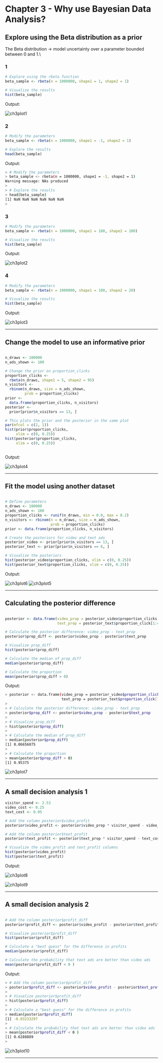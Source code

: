# Chapter 3 - Why use Bayesian Data Analysis?
## Explore using the Beta distribution as a prior
The Beta distribution -> model uncertainty over a parameter bounded between 0 and 1.\

### 1

```r
# Explore using the rbeta function
beta_sample <- rbeta(n = 1000000, shape1 = 1, shape2 = 1)

# Visualize the results
hist(beta_sample)

```

Output:

![ch3plot1](ch3plot1.png)

### 2

```r
# Modify the parameters
beta_sample <- rbeta(n = 1000000, shape1 = -1, shape2 = 1)

# Explore the results
head(beta_sample)
```

Output:

```bash
> # Modify the parameters
> beta_sample <- rbeta(n = 1000000, shape1 = -1, shape2 = 1)
Warning message: NAs produced
> 
> # Explore the results
> head(beta_sample)
[1] NaN NaN NaN NaN NaN NaN
> 

```

### 3

```r
# Modify the parameters
beta_sample <- rbeta(n = 1000000, shape1 = 100, shape2 = 100)

# Visualize the results
hist(beta_sample)

```
Output:

![ch3plot2](ch3plot2.png)

### 4

```r
# Modify the parameters
beta_sample <- rbeta(n = 1000000, shape1 = 100, shape2 = 20)

# Visualize the results
hist(beta_sample)

```
Output:

![ch3plot3](ch3plot3.png)

***

## Change the model to use an informative prior

```r

n_draws <- 100000
n_ads_shown <- 100

# Change the prior on proportion_clicks
proportion_clicks <- 
  rbeta(n_draws, shape1 = 5, shape2 = 95)
n_visitors <- 
  rbinom(n_draws, size = n_ads_shown, 
         prob = proportion_clicks)
prior <- 
  data.frame(proportion_clicks, n_visitors)
posterior <- 
  prior[prior$n_visitors == 13, ]

# This plots the prior and the posterior in the same plot
par(mfcol = c(2, 1))
hist(prior$proportion_clicks, 
     xlim = c(0, 0.25))
hist(posterior$proportion_clicks, 
     xlim = c(0, 0.25))
     
```

Output:

![ch3plot4](ch3plot4.png)

***

## Fit the model using another dataset

```r

# Define parameters
n_draws <- 100000
n_ads_shown <- 100
proportion_clicks <- runif(n_draws, min = 0.0, max = 0.2)
n_visitors <- rbinom(n = n_draws, size = n_ads_shown, 
                     prob = proportion_clicks)
prior <- data.frame(proportion_clicks, n_visitors)

# Create the posteriors for video and text ads
posterior_video <- prior[prior$n_visitors == 13, ]
posterior_text <- prior[prior$n_visitors == 6, ]

# Visualize the posteriors
hist(posterior_video$proportion_clicks, xlim = c(0, 0.25))
hist(posterior_text$proportion_clicks, xlim = c(0, 0.25))

```

Output:

![ch3plot6](ch3plot6.png)
![ch3plot5](ch3plot5.png)

***

## Calculating the posterior difference


```r

posterior <- data.frame(video_prop = posterior_video$proportion_clicks[1:4000],
                        text_prop = posterior_text$proportion_click[1:4000])

# Calculate the posterior difference: video_prop - text_prop
posterior$prop_diff <- posterior$video_prop - posterior$text_prop 

# Visualize prop_diff
hist(posterior$prop_diff)

# Calculate the median of prop_diff
median(posterior$prop_diff)

# Calculate the proportion
mean(posterior$prop_diff > 0) 

```

Output:

```bash
> posterior <- data.frame(video_prop = posterior_video$proportion_clicks[1:4000],
                          text_prop = posterior_text$proportion_click[1:4000])
> 
> # Calculate the posterior difference: video_prop - text_prop
> posterior$prop_diff <- posterior$video_prop - posterior$text_prop
> 
> # Visualize prop_diff
> hist(posterior$prop_diff)
> 
> # Calculate the median of prop_diff
> median(posterior$prop_diff)
[1] 0.06656075
> 
> # Calculate the proportion
> mean(posterior$prop_diff > 0)
[1] 0.95375

```
![ch3plot7](ch3plot7.png)

***

## A small decision analysis 1

```r
visitor_spend <- 2.53
video_cost <- 0.25
text_cost <- 0.05

# Add the column posterior$video_profit
posterior$video_profit <- posterior$video_prop * visitor_spend - video_cost

# Add the column posterior$text_profit
posterior$text_profit <- posterior$text_prop * visitor_spend - text_cost

# Visualize the video_profit and text_profit columns
hist(posterior$video_profit)
hist(posterior$text_profit)

```

Output:

![ch3plot8](ch3plot8.png)

![ch3plot9](ch3plot9.png)

***

## A small decision analysis 2

```r

# Add the column posterior$profit_diff
posterior$profit_diff <- posterior$video_profit - posterior$text_profit

# Visualize posterior$profit_diff
hist(posterior$profit_diff)

# Calculate a "best guess" for the difference in profits
median(posterior$profit_diff)

# Calculate the probability that text ads are better than video ads
mean(posterior$profit_diff < 0 )

```

Output:

```bash
> # Add the column posterior$profit_diff
> posterior$profit_diff <- posterior$video_profit - posterior$text_profit
> 
> # Visualize posterior$profit_diff
> hist(posterior$profit_diff)
> 
> # Calculate a "best guess" for the difference in profits
> median(posterior$profit_diff)
[1] -0.03233297
> 
> # Calculate the probability that text ads are better than video ads
> mean(posterior$profit_diff < 0 )
[1] 0.6288889
> 

```
![ch3plot10](ch3plot10.png)

***

